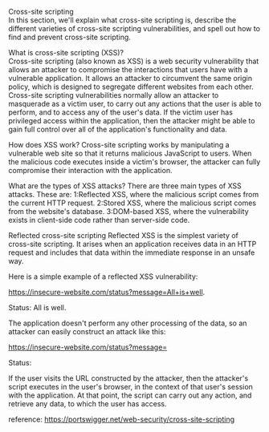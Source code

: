 Cross-site scripting  
In this section, we'll explain what cross-site scripting is, describe the different varieties of cross-site scripting vulnerabilities, and spell out how to find and prevent cross-site scripting.

What is cross-site scripting (XSS)?  
Cross-site scripting (also known as XSS) is a web security vulnerability that allows an attacker to compromise the interactions that users have with a vulnerable application. It allows an attacker to circumvent the same origin policy, which is designed to segregate different websites from each other. Cross-site scripting vulnerabilities normally allow an attacker to masquerade as a victim user, to carry out any actions that the user is able to perform, and to access any of the user's data. If the victim user has privileged access within the application, then the attacker might be able to gain full control over all of the application's functionality and data.

How does XSS work?
Cross-site scripting works by manipulating a vulnerable web site so that it returns malicious JavaScript to users. When the malicious code executes inside a victim's browser, the attacker can fully compromise their interaction with the application.

What are the types of XSS attacks?
There are three main types of XSS attacks. These are:
1:Reflected XSS, where the malicious script comes from the current HTTP request.
2:Stored XSS, where the malicious script comes from the website's database.
3:DOM-based XSS, where the vulnerability exists in client-side code rather than server-side code.

Reflected cross-site scripting
Reflected XSS is the simplest variety of cross-site scripting. It arises when an application receives data in an HTTP request and includes that data within the immediate response in an unsafe way.

Here is a simple example of a reflected XSS vulnerability:

https://insecure-website.com/status?message=All+is+well.

<p>Status: All is well.</p>

The application doesn't perform any other processing of the data, so an attacker can easily construct an attack like this:

https://insecure-website.com/status?message=<script>/*+Bad+stuff+here...+*/</script>

<p>Status: <script>/* Bad stuff here... */</script></p>

If the user visits the URL constructed by the attacker, then the attacker's script executes in the user's browser, in the context of that user's session with the application. At that point, the script can carry out any action, and retrieve any data, to which the user has access.

reference:
https://portswigger.net/web-security/cross-site-scripting
